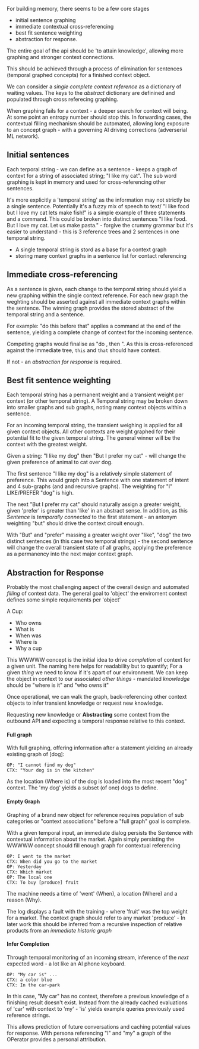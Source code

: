 For building memory, there seems to be a few core stages

+ initial sentence graphing
+ immediate contextual cross-referencing
+ best fit sentence weighting
+ abstraction for response.

The entire goal of the api should be 'to attain knowledge', allowing more graphing and stronger context connections.

This should be achieved through a process of elimination for sentences (temporal graphed concepts) for a finished context object.

We can consider a _single complete context reference_ as a dictionary of waiting values. The keys to the _abstract_ dictionary are definined and populated through cross referecing graphing.

When graphing fails for a context - a deeper search for context will being. At some point an entropy number should stop this. In forwarding cases, the contextual filling mechanism should be automated, allowing long exposure to an concept graph - with a governing AI driving corrections (adverserial ML network).

## Initial sentences

Each terporal string - we can define as a sentence - keeps a graph of context for a string of associated string; "I like my cat".
The sub word graphing is kept in memory and used for cross-referencing other sentences.

It's more explicitly a 'temporal string' as the information may not strictly be a single sentence. Potentially it's a fuzzy mix of speech to text/ "I like food but I love my cat lets make fish!" is a simple example of three statements and a command. This could be broken into distinct sentences "I like food. But I love my cat. Let us make pasta." - forgive the crummy grammar but it's easier to understand - this is 3 reference trees and 2 sentences in one temporal string.

+ A single temporal string is stord as a base for a context graph
+ storing many context graphs in a sentence list for contact referencing


## Immediate cross-referencing

As a sentence is given, each change to the temporal string should yield a new graphing within the single context reference. For each new graph the weghting should be asserted against all immediate context graphs within the sentence. The winning graph provides the stored abstract of the temporal string and a sentence.

For example: "do this before that" applies a command at the end of the sentence, yielding a complete change of context for the incoming sentence.

Competing graphs would finalise as "do <that>, then <this>". As this is cross-referenced against the immediate tree, `this` and `that` should have context.

If not - an _abstraction for response_ is required.


## Best fit sentence weighting

Each temporal string has a permanent weight and a transient weight per context (or other temporal string). A Temporal string may be broken down into smaller graphs and sub graphs, noting many context objects within a sentence.

For an incoming temporal string, the transient weighing is applied for all given context objects. All other contexts are weight graphed for their potential fit to the given temporal string.
The general winner will be the context with the greatest weight.

Given a string: "I like my dog" then "But I prefer my cat" - will change the given preference of animal to cat over dog.

The first sentence "I like my dog" is a relatively simple statement of preference. This would graph into a Sentence with one statement of intent and 4 sub-graphs (and and recursive graphs). The weighting for "I" LIKE/PREFER "dog" is high.

The next "But I prefer my cat" should naturally assign a greater weight, given 'prefer' is greater than 'like' in an abstract sense. In addition, as this _Sentence_ is _temporally connected_ to the first statement - an antonym weighting "but" should drive the context circuit enough.

With "But" and "prefer" massing a greater weight over "like", "dog" the two distinct sentences (in this case two temporal strings) - the second sentence will change the overall transient state of all graphs, applying the preference as a permanency into the next major context graph.


## Abstraction for Response

Probably the most challenging aspect of the overall design and automated _filling_ of context data. The general goal to 'object' the enviroment context defines some simple requirements per 'object'

A Cup:

* Who owns
* What is
* When was
* Where is
* Why a cup

This WWWWW concept is the initial idea to drive _completion_ of context for a given unit. The naming here helps for readability but to quantify; For a given _thing_ we need to know if it's apart of our environment. We can keep the object in context to our associated _other things_ - mandated _knowledge_ should be "where is it" and "who owns it"

Once operational, we can walk the graph, back-referencing other context objects to infer transient knowledge or request new knowledge.

Requesting new knowledge or **Abstracting** some context from the outbound API and expecting a temporal response relative to this context.


#### Full graph

With full graphing, offering information after a statement yielding an already existing graph of [dog]:

    OP: "I cannot find my dog"
    CTX: "Your dog is in the kitchen"


As the location (Where is) of the dog is loaded into the most recent "dog" context. The 'my dog' yields a subset (of one) dogs to define.


#### Empty Graph


Graphing of a brand new object for reference requires population of sub categories or "context associations" before a "full graph" goal is complete.

With a given temporal input, an immediate dialog persists the Sentence with contextual information about the market. Again simply persisting the WWWWW concept should fill enough graph for contextual referencing

    OP: I went to the market
    CTX: When did you go to the market
    OP: Yesterday
    CTX: Which market
    OP: The local one
    CTX: To buy [produce] fruit


The machine needs a time of 'went' (When), a location (Where) and a reason (Why).

The log displays a fault with the training - where 'fruit' was the top weight for a market. The context graph should refer to any market 'produce' - In later work this should be inferred from a recursive inspection of relative products from an _immediate historic graph_

#### Infer Completion

Through temporal monitoring of an incoming stream, inference of the _next_ expected word - a lot like an AI phone keyboard.

    OP: "My car is" ...
    CTX: a color blue
    CTX: In the car-park

In this case, "My car" has no context, therefore a previous knowledge of a finishing result doesn't exist. Instead from the already cached evaluations of 'car' with context to 'my' - 'is' yields example queries previously used reference strings.

This allows prediction of future conversations and caching potential values for response. With persona referencing "I" and "my" a graph of the OPerator provides a personal attribution.
